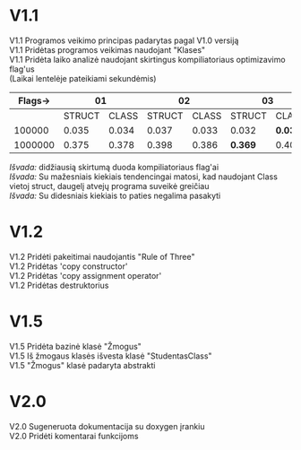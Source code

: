 # V1.1
V1.1 Programos veikimo principas padarytas pagal V1.0 versiją<br>
V1.1 Pridėtas programos veikimas naudojant "Klases"<br>
V1.1 Pridėta laiko analizė naudojant skirtingus kompiliatoriaus optimizavimo flag'us<br>
(Laikai lentelėje pateikiami sekundėmis)

<table>
<thead>
  <tr>
    <th>Flags-&gt;</th>
    <th colspan="2">01</th>
    <th colspan="2">02</th>
    <th colspan="2">03</th>
  </tr>
</thead>
<tbody>
  <tr>
    <td></td>
    <td>STRUCT</td>
    <td>CLASS</td>
    <td>STRUCT</td>
    <td>CLASS</td>
    <td>STRUCT</td>
    <td>CLASS</td>
  </tr>
  <tr>
    <td>100000</td>
    <td>0.035</td>
    <td>0.034</td>
    <td>0.037</td>
    <td>0.033</td>
    <td>0.032</td>
    <td><b>0.031</b></td>
  </tr>
  <tr>
    <td>1000000</td>
    <td>0.375</td>
    <td>0.378</td>
    <td>0.398</td>
    <td>0.386</td>
    <td><b>0.369</b></td>
    <td>0.409</td>
  </tr>
</tbody>
</table>

<i>Išvada:</i> didžiausią skirtumą duoda kompiliatoriaus flag'ai<br>
<i>Išvada:</i> Su mažesniais kiekiais tendencingai matosi, kad naudojant Class vietoj struct, daugelį atvejų programa suveikė greičiau<br>
<i>Išvada:</i> Su didesniais kiekiais to paties negalima pasakyti<br>
# V1.2
V1.2 Pridėti pakeitimai naudojantis "Rule of Three"<br>
V1.2 Pridėtas 'copy constructor'<br>
V1.2 Pridėtas 'copy assignment operator'<br>
V1.2 Pridėtas destruktorius<br>

# V1.5
V1.5 Pridėta bazinė klasė "Žmogus"<br>
V1.5 Iš žmogaus klasės išvesta klasė "StudentasClass"<br>
V1.5 "Žmogus" klasė padaryta abstrakti

# V2.0
V2.0 Sugeneruota dokumentacija su doxygen įrankiu<br>
V2.0 Pridėti komentarai funkcijoms
